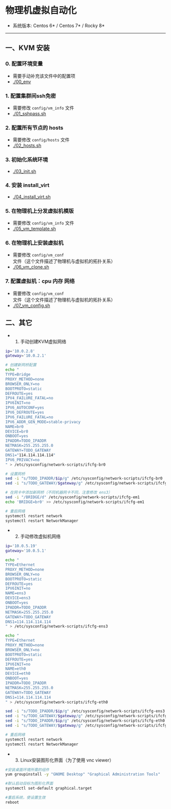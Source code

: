 # 物理机虚拟自动化

- 系统版本: Centos 6* / Centos 7* / Rocky 8*

*****

## 一、KVM 安装

### 0. 配置环境变量
- 需要手动补充该文件中的配置项
- [./00_env](./00_env)

### 1. 配置集群间ssh免密
- 需要修改 `config/vm_info` 文件
- [./01_sshpass.sh](./01_sshpass.sh)

### 2. 配置所有节点的 hosts
- 需要修改 `config/hosts` 文件
- [./02_hosts.sh](./02_hosts.sh)

### 3. 初始化系统环境
- [./03_init.sh](./03_init.sh)

### 4. 安装 install_virt
- [./04_install_virt.sh](./04_install_virt.sh)

### 5. 在物理机上分发虚拟机模版
- 需要修改 `config/vm_info` 文件
- [./05_vm_template.sh](./05_vm_template.sh)

### 6. 在物理机上安装虚拟机
- 需要修改 `config/vm_conf` 文件（这个文件描述了物理机与虚拟机的拓扑关系）
- [./06_vm_clone.sh](./06_vm_clone.sh)

### 7. 配置虚拟机：cpu 内存 网络
- 需要修改 `config/vm_conf` 文件（这个文件描述了物理机与虚拟机的拓扑关系）
- [./07_vm_config.sh](./07_vm_config.sh)

## 二、其它
- 1. 手动创建KVM虚拟网络
```bash
ip='10.0.2.8'
gateway='10.0.2.1'

# 创建新网桥配置
echo "
TYPE=Bridge
PROXY_METHOD=none
BROWSER_ONLY=no
BOOTPROTO=static
DEFROUTE=yes
IPV4_FAILURE_FATAL=no
IPV6INIT=no
IPV6_AUTOCONF=yes
IPV6_DEFROUTE=yes
IPV6_FAILURE_FATAL=no
IPV6_ADDR_GEN_MODE=stable-privacy
NAME=br0
DEVICE=br0
ONBOOT=yes
IPADDR=TODO_IPADDR
NETMASK=255.255.255.0
GATEWAY=TODO_GATEWAY
DNS1="114.114.114.114"
IPV6_PRIVACY=no
" > /etc/sysconfig/network-scripts/ifcfg-br0

# 设置网桥
sed -i "s/TODO_IPADDR/$ip/g" /etc/sysconfig/network-scripts/ifcfg-br0
sed -i "s/TODO_GATEWAY/$gateway/g" /etc/sysconfig/network-scripts/ifcfg-br0

# 在网卡中添加新网桥（不同机器网卡不同，注意修改 ens3）
sed -i "/BRIDGE/d" /etc/sysconfig/network-scripts/ifcfg-em1
echo 'BRIDGE=br0' >> /etc/sysconfig/network-scripts/ifcfg-em1

# 重启网络
systemctl restart network
systemctl restart NetworkManager
```

- 2. 手动修改虚拟机网络
```bash
ip='10.0.5.19'
gateway='10.0.5.1'

echo "
TYPE=Ethernet
PROXY_METHOD=none
BROWSER_ONLY=no
BOOTPROTO=static
DEFROUTE=yes
IPV6INIT=no
NAME=ens3
DEVICE=ens3
ONBOOT=yes
IPADDR=TODO_IPADDR
NETMASK=255.255.255.0
GATEWAY=TODO_GATEWAY
DNS1=114.114.114.114
" > /etc/sysconfig/network-scripts/ifcfg-ens3

echo "
TYPE=Ethernet
PROXY_METHOD=none
BROWSER_ONLY=no
BOOTPROTO=static
DEFROUTE=yes
IPV6INIT=no
NAME=eth0
DEVICE=eth0
ONBOOT=yes
IPADDR=TODO_IPADDR
NETMASK=255.255.255.0
GATEWAY=TODO_GATEWAY
DNS1=114.114.114.114
" > /etc/sysconfig/network-scripts/ifcfg-eth0

sed -i "s/TODO_IPADDR/$ip/g" /etc/sysconfig/network-scripts/ifcfg-ens3
sed -i "s/TODO_GATEWAY/$gateway/g" /etc/sysconfig/network-scripts/ifcfg-ens3
sed -i "s/TODO_IPADDR/$ip/g" /etc/sysconfig/network-scripts/ifcfg-eth0
sed -i "s/TODO_GATEWAY/$gateway/g" /etc/sysconfig/network-scripts/ifcfg-eth0

# 重启网络
systemctl restart network
systemctl restart NetworkManager
```

- 3. Linux安装图形化界面（为了使用 vnc viewer）
```bash
#安装桌面环境所需的组件
yum groupinstall -y "GNOME Desktop" "Graphical Administration Tools"

#默认启动目标为图形化界面
systemctl set-default graphical.target

#重启系统，使设置生效
reboot
```
